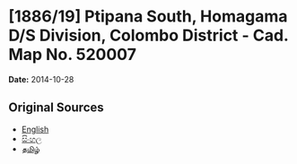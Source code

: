 # [1886/19] Ptipana South, Homagama D/S Division, Colombo District - Cad. Map No. 520007

**Date:** 2014-10-28

## Original Sources

- [English](https://documents.gov.lk/view/extra-gazettes/2014/10/1886-19_E.pdf)
- [සිංහල](https://documents.gov.lk/view/extra-gazettes/2014/10/1886-19_S.pdf)
- [தமிழ்](https://documents.gov.lk/view/extra-gazettes/2014/10/1886-19_T.pdf)
